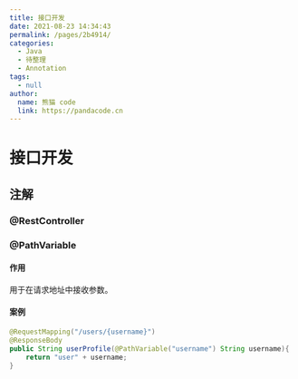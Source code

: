 ```yaml
---
title: 接口开发
date: 2021-08-23 14:34:43
permalink: /pages/2b4914/
categories: 
  - Java
  - 待整理
  - Annotation
tags: 
  - null
author: 
  name: 熊猫 code
  link: https://pandacode.cn
---
```


# 接口开发

## 注解
### @RestController

### @PathVariable

#### 作用

用于在请求地址中接收参数。
#### 案例

```java
@RequestMapping("/users/{username}")
@ResponseBody
public String userProfile(@PathVariable("username") String username){
    return "user" + username;
}
```